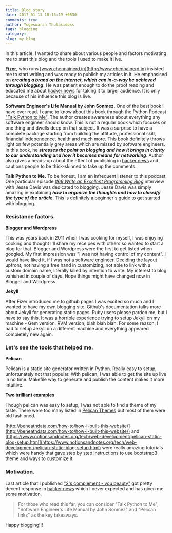 ```yaml
---
title: Blog story
date: 2017-01-13 18:16:19 +0530
comments: true
author: Yogeswaran Thulasidoss
tags: blogging
category: 
slug: my_blog
---
```


In this article, I wanted to share about various people and factors motivating me to start this blog and the tools I used to make it live.

**[Fizer](http://www.github.com/fizerkhan)**, who runs [www.chennainerd.in](http://www.chennainerd.in) insisted me to start writing and was ready to publish my articles in it.  He emphasised on ***creating a brand on the internet, which can in-a-way be achieved through blogging***.  He was patient enough to do the proof reading and educated me about [hacker news](https://news.ycombinator.com) for taking it to larger audience.  It is only because of his influence this blog is live.


**Software Engineer's Life Manual by John Sonmez.**  One of the best book I have ever read.  I came to know about this book through the Python Podcast ["Talk Python to Me"](http://www.talkpython.fm).
The author creates awareness about everything any software engineer should know.  This is not a regular book which focuses on one thing and dwells deep on that subject.  It was a surprise to have a complete package starting from building the attitude, professional skill, financial independence, health and much more.  This book definitely throws light on few potentially grey areas which are missed by software engineers.  In this book, he ***stresses the point on blogging and how it brings in clarity to our understanding and how it becomes means for networking***.  Author also gives a heads-up about the effect of publishing in [hacker news](https://news.ycombinator.com) and cautions people to be thick-skinned to take up the comments.

**Talk Python to Me.**  To be honest, I am an infrequent listener to this podcast.  One particular episode *[#69 Write an Excellent Programming Blog](https://talkpython.fm/episodes/show/69/write-an-excellent-programming-blog)* interview with Jesse Davis was dedicated to blogging.  Jesse Davis was simply amazing in explaining ***how to organize the thoughts and how to classify the type of the article***.  This is definitely a beginner's guide to get started with blogging.

### Resistance factors.

**Blogger and Wordpress**

This was years back in 2011 when I was cooking for myself, I was enjoying cooking and thought I'll share my receipes with others so wanted to start a blog for that.  Blogger and Wordpress were the first to get listed when googled.  My first impression was "I was not having control of my content".  I would have liked it, if I was not a software engineer.  Deciding the layout upfront, not having a free hand in customizing, not able to link with a custom domain name, literally killed by intention to write.  My interest to blog vanished in couple of days.  Hope things might have changed now in Blogger and Wordpress.

**Jekyll**

After Fizer introduced me to github pages I was excited so much and I wanted to have my own blogging site.  Github's documentation talks more about Jekyll for generating static pages.  Ruby users please pardon me, but I have to say this.  It was a horrible experience trying to setup Jekyll on my machine - Gem version, RVM version, blah blah blah. For some reason, I had to setup Jekyll on a different machine and everything appeared completely new again.

### Let's see the tools that helped me.

**Pelican**

Pelican is a static site generator written in Python.  Really easy to setup, unfortunately not that popular.  With pelican, I was able to get the site up live in no time.  Makefile way to generate and publish the content makes it more intuitive. 

**Two brilliant examples**

Though pelican was easy to setup, I was not able to find a theme of my taste.  There were too many listed in [Pelican Themes](http://pelicanthemes.com) but most of them were old fashioned.

[http://beneathdata.com/how-to/how-i-built-this-website/](http://beneathdata.com/how-to/how-i-built-this-website/) and [https://www.notionsandnotes.org/tech/web-development/pelican-static-blog-setup.html](https://www.notionsandnotes.org/tech/web-development/pelican-static-blog-setup.html) were really amazing tutorials which were handy that gave step by step instructions to use bootstrap3 theme and ways to customize it.

### Motivation.

Last article that I published ["2's complement - you beauty"](http://everyogi.in/c/twos_complement/) got pretty decent response in [hacker news](https://news.ycombinator.com/item?id=13371742) which I never expected and has given me some motivation.  

> For those who read this far, you can consider "Talk Python to Me", "Software Engineer's Life Manual by John Sonmez" and "Pelican links" as the key takeaways.


Happy blogging!!!
